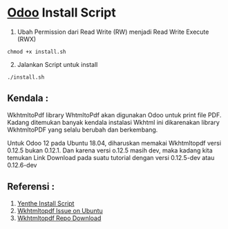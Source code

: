 # [Odoo](https://www.odoo.com "Odoo's Homepage") Install Script

1. Ubah Permission dari Read Write (RW) menjadi Read Write Execute (RWX)

```
chmod +x install.sh
```

2. Jalankan Script untuk install

```
./install.sh
```

## Kendala :
WkhtmltoPdf
library WhtmltoPdf akan digunakan Odoo untuk print file PDF. Kadang ditemukan banyak kendala instalasi Wkhtml ini dikarenakan library WkhtmltoPDF yang selalu berubah dan berkembang.

Untuk Odoo 12 pada Ubuntu 18.04, diharuskan memakai Wkhtmltopdf versi 0.12.5 bukan 0.12.1. Dan karena versi o.12.5 masih dev, maka kadang kita temukan Link Download pada suatu tutorial dengan versi 0.12.5-dev atau 0.12.6-dev


## Referensi : 
1. [Yenthe Install Script](https://github.com/Yenthe666/InstallScript)
2. [Wkhtmltopdf Issue on Ubuntu](https://github.com/Yenthe666/InstallScript/issues/102)
3. [Wkhtmltopdf Repo Download](https://builds.wkhtmltopdf.org/)
 
